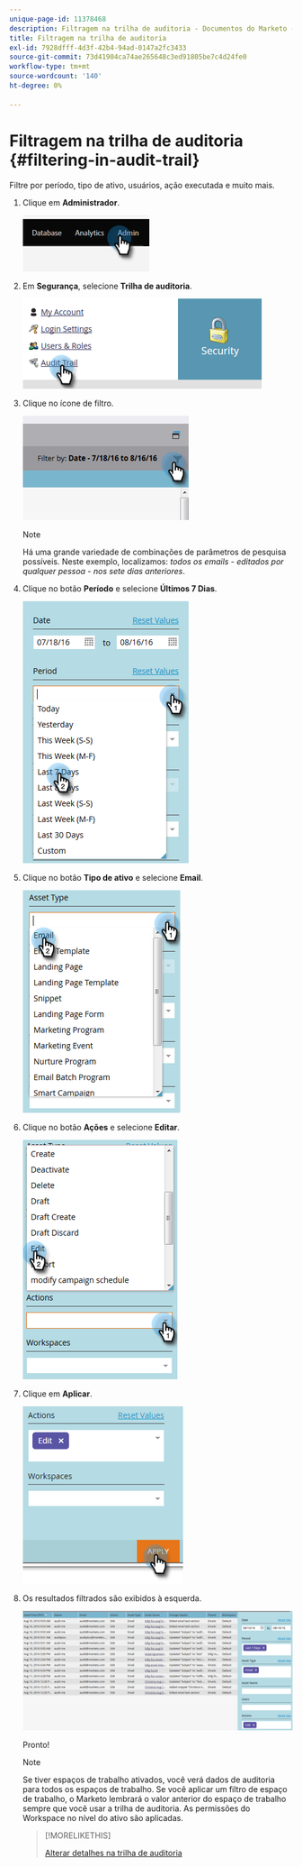 ```yaml
---
unique-page-id: 11378468
description: Filtragem na trilha de auditoria - Documentos do Marketo - Documentação do produto
title: Filtragem na trilha de auditoria
exl-id: 7928dfff-4d3f-42b4-94ad-0147a2fc3433
source-git-commit: 73d41904ca74ae265648c3ed91805be7c4d24fe0
workflow-type: tm+mt
source-wordcount: '140'
ht-degree: 0%

---
```


# Filtragem na trilha de auditoria {#filtering-in-audit-trail}

Filtre por período, tipo de ativo, usuários, ação executada e muito mais.

1. Clique em **Administrador**.

   ![](assets/filtering-in-audit-trail-1.png)

1. Em **Segurança**, selecione **Trilha de auditoria**.

   ![](assets/filtering-in-audit-trail-2.png)

1. Clique no ícone de filtro.

   ![](assets/filtering-in-audit-trail-3.png)

   >[!NOTE]
   >
   >Há uma grande variedade de combinações de parâmetros de pesquisa possíveis. Neste exemplo, localizamos: _todos os emails - editados por qualquer pessoa - nos sete dias anteriores_.

1. Clique no botão **Período** e selecione **Últimos 7 Dias**.

   ![](assets/filtering-in-audit-trail-4.png)

1. Clique no botão **Tipo de ativo** e selecione **Email**.

   ![](assets/filtering-in-audit-trail-5.png)

1. Clique no botão **Ações** e selecione **Editar**.

   ![](assets/filtering-in-audit-trail-6.png)

1. Clique em **Aplicar**.

   ![](assets/filtering-in-audit-trail-7.png)

1. Os resultados filtrados são exibidos à esquerda.

   ![](assets/filtering-in-audit-trail-8.png)

   Pronto!

   >[!NOTE]
   >
   >Se tiver espaços de trabalho ativados, você verá dados de auditoria para todos os espaços de trabalho. Se você aplicar um filtro de espaço de trabalho, o Marketo lembrará o valor anterior do espaço de trabalho sempre que você usar a trilha de auditoria. As permissões do Workspace no nível do ativo são aplicadas.

   >[!MORELIKETHIS]
   >
   >[Alterar detalhes na trilha de auditoria](/help/marketo/product-docs/administration/audit-trail/change-details-in-audit-trail.md)
